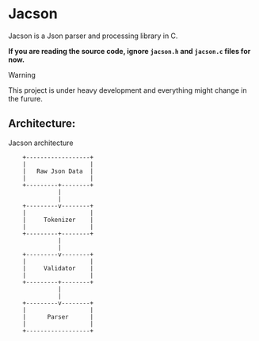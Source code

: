 # Jacson
Jacson is a Json parser and processing library in C.

**If you are reading the source code, ignore `jacson.h` and `jacson.c` files for now.**

> [!WARNING]
> This project is under heavy development and everything might change in the furure.


## Architecture:
Jacson architecture

```
    +------------------+
    |                  |
    |   Raw Json Data  |
    |                  |
    +---------+--------+
              |         
              |         
    +---------v--------+
    |                  |
    |     Tokenizer    |
    |                  |
    +---------+--------+
              |         
              |         
    +---------v--------+
    |                  |
    |     Validator    |
    |                  |
    +---------+--------+
              |         
              |         
    +---------v--------+
    |                  |
    |      Parser      |
    |                  |
    +------------------+
```
